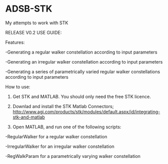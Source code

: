# ADSB-STK
My attempts to work with STK

RELEASE V0.2 USE GUIDE:

Features:

-Generating a regular walker constellation according to input parameters

-Generating an irregular walker constellation according to input parameters

-Generating a series of parametrically varied regular walker constellations according to input parameters


How to use:
1) Get STK and MATLAB. You should only need the free STK licence.

2) Downlad and install the STK Matlab Connectors;
http://www.agi.com/products/stk/modules/default.aspx/id/integrating-stk-and-matlab

3) Open MATLAB, and run one of the following scripts:

  -RegularWalker for a regular walker constellation
  
  -IrregularWalker for an irregular walker constellation
  
  -RegWalkParam for a parametrically varying walker constellation
